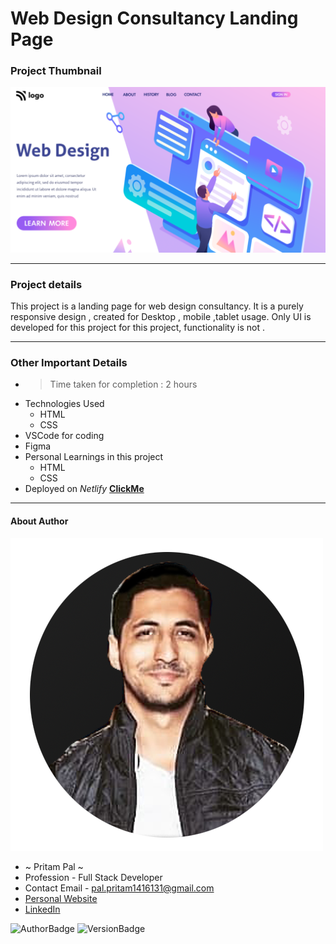 # Web Design Consultancy  Landing Page 

### Project Thumbnail

![ImageThumbnail](./thumbnail.png)
***
### Project details
This project is a landing page for web design consultancy. It is a purely responsive design , created for Desktop , mobile ,tablet usage. Only UI is developed for this project for this project, functionality is not .


***
### Other Important Details
- >Time taken for completion : 2 hours
- Technologies Used
  - HTML
  - CSS
- VSCode for coding
- Figma
- Personal Learnings in this project 
    - HTML
    - CSS 
- Deployed on *Netlify*  **[ClickMe](https://web-design-consultant.netlify.app/)** 
*** 
#### About Author
![AuthorImage](./circle-profile-pic.png)
- ~ Pritam Pal ~
- Profession - Full Stack Developer
- Contact Email - pal.pritam1416131@gmail.com
- [Personal Website](#)
- [LinkedIn](https://www.linkedin.com/in/pritampal1/)  

![AuthorBadge](https://img.shields.io/badge/Author-Pritam-yellow)
![VersionBadge](https://img.shields.io/badge/Version-1.0.0-lightgrey)
